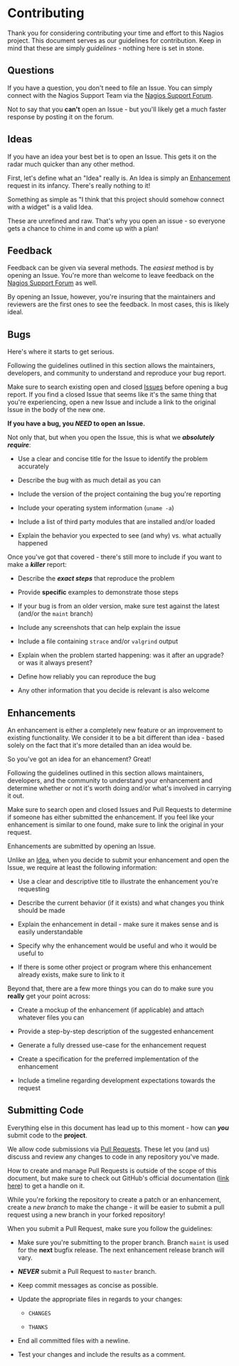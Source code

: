 # Contributing

Thank you for considering contributing your time and effort to this Nagios project.
This document serves as our guidelines for contribution. Keep in mind that these 
are simply *guidelines* - nothing here is set in stone.

## Questions

If you have a question, you don't need to file an Issue. You can simply connect
with the Nagios Support Team via the 
[Nagios Support Forum](https://support.nagios.com/forum/).

Not to say that you **can't** open an Issue - but you'll likely get a much faster
response by posting it on the forum.

## Ideas

If you have an idea your best bet is to open an Issue. This gets it on the radar much
quicker than any other method.

First, let's define what an "Idea" really is. An Idea is simply an 
[Enhancement](#enhancements) request in its infancy. 
There's really nothing to it!

Something as simple as "I think that this project should somehow connect with a 
widget" is a valid Idea.

These are unrefined and raw. That's why you open an issue - so everyone gets a chance
to chime in and come up with a plan!

## Feedback

Feedback can be given via several methods. The *easiest* method is by opening an Issue.
You're more than welcome to leave feedback on the 
[Nagios Support Forum](https://support.nagios.com/forum/) as well.

By opening an Issue, however, you're insuring that the maintainers and reviewers are
the first ones to see the feedback. In most cases, this is likely ideal.

## Bugs

Here's where it starts to get serious. 

Following the guidelines outlined in this section allows the maintainers, developers, and
community to understand and reproduce your bug report.

Make sure to search existing open and closed [Issues](https://guides.github.com/features/issues/)
before opening a bug report. If you find a closed Issue that seems like it's the same 
thing that you're experiencing, open a new Issue and include a link to the original Issue 
in the body of the new one.

**If you have a bug, you *NEED* to open an Issue.**

Not only that, but when you open the Issue, this is what we ***absolutely require***:

* Use a clear and concise title for the Issue to identify the problem accurately

* Describe the bug with as much detail as you can

* Include the version of the project containing the bug you're reporting

* Include your operating system information (`uname -a`)

* Include a list of third party modules that are installed and/or loaded

* Explain the behavior you expected to see (and why) vs. what actually happened

Once you've got that covered - there's still more to include if you want to
make a ***killer*** report:

* Describe the ***exact steps*** that reproduce the problem

* Provide **specific** examples to demonstrate those steps
 
* If your bug is from an older version, make sure test against the latest (and/or the `maint` branch)

* Include any screenshots that can help explain the issue

* Include a file containing `strace` and/or `valgrind` output

* Explain when the problem started happening: was it after an upgrade? or was it always present?

* Define how reliably you can reproduce the bug

* Any other information that you decide is relevant is also welcome

## Enhancements

An enhancement is either a completely new feature or an improvement to existing 
functionality. We consider it to be a bit different than idea - based solely
on the fact that it's more detailed than an idea would be.

So you've got an idea for an ehancement? Great!

Following the guidelines outlined in this section allows maintainers, developers, and
the community to understand your enhancement and determine whether or not it's worth 
doing and/or what's involved in carrying it out.

Make sure to search open and closed Issues and Pull Requests to determine if
someone has either submitted the enhancement. If you feel like your enhancement
is similar to one found, make sure to link the original in your request.

Enhancements are submitted by opening an Issue.

Unlike an [Idea](#idea), when you decide to submit your enhancement and open 
the Issue, we require at least the following information:

* Use a clear and descriptive title to illustrate the enhancement you're requesting

* Describe the current behavior (if it exists) and what changes you think should be made

* Explain the enhancement in detail - make sure it makes sense and is easily understandable

* Specify why the enhancement would be useful and who it would be useful to

* If there is some other project or program where this enhancement already exists, make sure
to link to it

Beyond that, there are a few more things you can do to make sure you **really** get your
point across:

* Create a mockup of the enhancement (if applicable) and attach whatever files you can

* Provide a step-by-step description of the suggested enhancement

* Generate a fully dressed use-case for the enhancement request

* Create a specification for the preferred implementation of the enhancement

* Include a timeline regarding development expectations towards the request

## Submitting Code

Everything else in this document has lead up to this moment - how can ***you*** submit 
code to the **project**.

We allow code submissions via [Pull Requests](https://help.github.com/articles/about-pull-requests/).
These let you (and us) discuss and review any changes to code in any repository you've made.

How to create and manage Pull Requests is outside of the scope of this document, but make
sure to check out GitHub's official documentation ([link here](https://help.github.com/))
to get a handle on it.

While you're forking the repository to create a patch or an enhancement, create a *new 
branch* to make the change - it will be easier to submit a pull request using a new
branch in your forked repository!

When you submit a Pull Request, make sure you follow the guidelines:

* Make sure you're submitting to the proper branch. Branch `maint` is used for the 
**next** bugfix release. The next enhancement release branch will vary.

* ***NEVER*** submit a Pull Request to `master` branch.

* Keep commit messages as concise as possible.
* Update the appropriate files in regards to your changes:

  * `CHANGES`

  * `THANKS`

* End all committed files with a newline.

* Test your changes and include the results as a comment.

